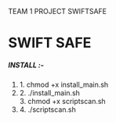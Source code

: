 TEAM 1 PROJECT SWIFTSAFE
<h1>SWIFT SAFE</h1>

<h5>  INSTALL :-</h5>
<ol type="1">
  <li>1. chmod +x install_main.sh</li> <li> 2. ./install_main.sh</li>
  <l1>3. chmod +x scriptscan.sh</l1>
  <li>4. ./scriptscan.sh  <website-argument ></li>
</ol>
